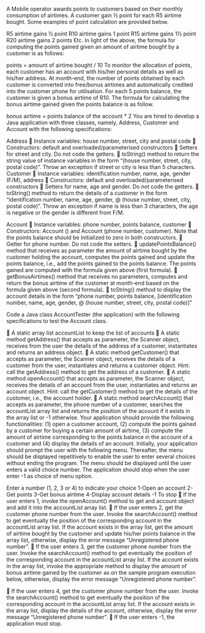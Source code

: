 A Mobile operator awards points to customers based on their monthly consumption of airtimes. A customer gain ½ point for each R5 airtime bought. Some examples of point calculation are provided below.

R5 airtime gains ½ point
R10 airtime gains 1 point
R15 airtime gains 1½ point
R20 airtime gains 2 points
Etc.
In light of the above, the formula for computing the points gained given an amount of airtime bought by a customer is as follows:

points = amount of airtime bought / 10
To monitor the allocation of points, each customer has an account with his/her personal details as well as his/her address. At month-end, the number of points obtained by each customer is converted into free/bonus airtimes and automatically credited into the customer phone for utilisation. For each 5 points balance, the customer is given a bonus airtime of R10. The formula for calculating the bonus airtime gained given the points balance is as follow.

bonus airtime = points balance of the account * 2
You are hired to develop a Java application with three classes, namely, Address, Customer and Account with the following specifications:

Address  Instance variables: house number, street, city and postal code  Constructors: default and overloaded/parameterised constructors  Setters for street and city.
Do not code the getters.  toString() method to return the string value of instance variables in the form “(house number, street, city, postal code)”.
Throw an exception if street or city is less than 5 characters.
Customer  Instance variables: identification number, name, age, gender (F/M), 
address  Constructors: default and overloaded/parameterised constructors  Setters for name, age and gender.
Do not code the getters.  toString() method to return the details of a customer in the form “identification number, name, age, gender, @ (house number, street, city, postal code)”.
Throw an exception if name is less than 3 characters, the age is negative or the gender is different from F/M.

Account  Instance variables: phone number, points balance, customer  Constructors: Account () and Account (phone number, customer).
Note that the points balance should be initialized to zero in both constructors.  Getter for phone number.
Do not code the setters. 
 updatePointsBalance() method that receives as parameter the amount of airtime bought by the customer holding the account, computes the points gained and update the points balance, i.e., add the points gained to the points balance.
The points gained are computed with the formula given above (first formula).  getBonusAirtimes() method that receives no parameters, computes and return the bonus airtime of the customer at month-end based on the formula given above (second formula). 
 toString() method to display the account details in the form “phone number, points balance, [identification number, name, age, gender, @ (house number, street, city, postal code)]”

Code a Java class AccountTester (the application) with the following specifications to test the Account class.

 A static array list accountList to keep the list of accounts
 A static method getAddress() that accepts as parameter, the Scanner object,
	receives from the user the details of the address of a customer, instantiates and
	returns an address object.
 A static method getCustomer() that accepts as parameter, the Scanner object,
	receives the details of a customer from the user, instantiates and returns a
	customer object. Hint: call the getAddress() method to get the address of a
	customer.
 A static method openAccount() that accepts as parameter, the Scanner object,
	receives the details of an account from the user, instantiates and returns an
	account object. Hint: call the getCustomer() method to get the details of the
	customer, i.e., the account holder.
 A static method searchAccount() that accepts as parameter, the phone number
	of a customer, searches the accountList array list and returns the position of the
	account if it exists in the array list or -1 otherwise.
Your application should provide the following functionalities:
  (1) open a customer account,
  (2) compute the points gained by a customer for buying a certain amount of airtime,
  (3) compute the amount of airtime corresponding to the points balance in the account of a customer and 
  (4) display the details of an account. 
Initially, your application should prompt the user with the following menu.
Thereafter, the menu should be displayed repetitively to enable the user to enter several choices without ending the program.
The menu should be displayed until the user enters a valid choice number.
The application should stop when the user enter -1 as choice of menu option.

Enter a number (1, 2, 3 or 4) to indicate your choice
1-Open an account
2-Get points
3-Get bonus airtime
4-Display account details
-1 To stop
 If the user enters 1, invoke the openAccount() method to get and account object
	and add it into the accountList array list.
 If the user enters 2, get the customer phone number from the user. Invoke the
	searchAccount() method to get eventually the position of the corresponding
	account in the accountList array list. If the account exists in the array list, get
	the amount of airtime bought by the customer and update his/her points balance
	in the array list, otherwise, display the error message “Unregistered phone
	number”.
 If the user enters 3, get the customer phone number from the user. Invoke the
	searchAccount() method to get eventually the position of the corresponding
	account in the accountList array list. If the account exists in the array list, invoke
	the appropriate method to display the amount of bonus airtime gained by the
	customer as on the sample program execution below, otherwise, display the
	error message “Unregistered phone number”.

 If the user enters 4, get the customer phone number from the user. Invoke the
	searchAccount() method to get eventually the position of the corresponding
	account in the accountList array list. If the account exists in the array list,
	display the details of the account, otherwise, display the error message
	“Unregistered phone number”.
 If the user enters -1, the application must stop.
